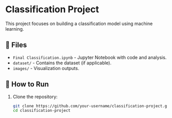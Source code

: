 # Classification Project

This project focuses on building a classification model using machine learning.

## 📂 Files
- `Final Classification.ipynb` - Jupyter Notebook with code and analysis.
- `dataset/` - Contains the dataset (if applicable).
- `images/` - Visualization outputs.

## 🚀 How to Run
1. Clone the repository:
   ```bash
   git clone https://github.com/your-username/classification-project.git
   cd classification-project
